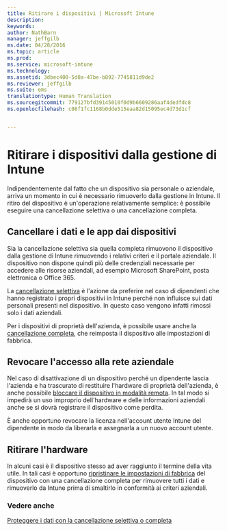 ```yaml
---
title: Ritirare i dispositivi | Microsoft Intune
description: 
keywords: 
author: NathBarn
manager: jeffgilb
ms.date: 04/28/2016
ms.topic: article
ms.prod: 
ms.service: microsoft-intune
ms.technology: 
ms.assetid: 3dbec400-5d8a-47be-b892-7745811d9de2
ms.reviewer: jeffgilb
ms.suite: ems
translationtype: Human Translation
ms.sourcegitcommit: 779127bfd39145010f0d9b6609286aaf4dedfdc8
ms.openlocfilehash: c06f1fc1168b0dde515eaa82d15095ec4d73d1cf


---
```


# Ritirare i dispositivi dalla gestione di Intune

Indipendentemente dal fatto che un dispositivo sia personale o aziendale, arriva un momento in cui è necessario rimuoverlo dalla gestione in Intune. Il ritiro del dispositivo è un'operazione relativamente semplice: è possibile eseguire una cancellazione selettiva o una cancellazione completa.
## Cancellare i dati e le app dai dispositivi
Sia la cancellazione selettiva sia quella completa rimuovono il dispositivo dalla gestione di Intune rimuovendo i relativi criteri e il portale aziendale. Il dispositivo non dispone quindi più delle credenziali necessarie per accedere alle risorse aziendali, ad esempio Microsoft SharePoint, posta elettronica o Office 365.

La [cancellazione selettiva](use-remote-wipe-to-help-protect-data-using-microsoft-intune.md#selective-wipe) è l'azione da preferire nel caso di dipendenti che hanno registrato i propri dispositivi in Intune perché non influisce sui dati personali presenti nel dispositivo. In questo caso vengono infatti rimossi solo i dati aziendali.

Per i dispositivi di proprietà dell'azienda, è possibile usare anche la [cancellazione completa](use-remote-wipe-to-help-protect-data-using-microsoft-intune.md#full-wipe), che reimposta il dispositivo alle impostazioni di fabbrica.

## Revocare l'accesso alla rete aziendale
Nel caso di disattivazione di un dispositivo perché un dipendente lascia l'azienda e ha trascurato di restituire l'hardware di proprietà dell'azienda, è anche possibile [bloccare il dispositivo in modalità remota](use-remote-lock-and-passcode-reset-in-microsoft-intune.md). In tal modo si impedirà un uso improprio dell'hardware e delle informazioni aziendali anche se si dovrà registrare il dispositivo come perdita.

È anche opportuno revocare la licenza nell'account utente Intune del dipendente in modo da liberarla e assegnarla a un nuovo account utente.

## Ritirare l'hardware
In alcuni casi è il dispositivo stesso ad aver raggiunto il termine della vita utile. In tali casi è opportuno [ripristinare le impostazioni di fabbrica](use-remote-wipe-to-help-protect-data-using-microsoft-intune.md) del dispositivo con una cancellazione completa per rimuovere tutti i dati e rimuoverlo da Intune prima di smaltirlo in conformità ai criteri aziendali.

### Vedere anche
[Proteggere i dati con la cancellazione selettiva o completa](use-remote-wipe-to-help-protect-data-using-microsoft-intune.md)



<!--HONumber=Jul16_HO3-->


